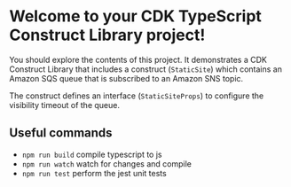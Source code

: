 # Welcome to your CDK TypeScript Construct Library project!

You should explore the contents of this project. It demonstrates a CDK Construct Library that includes a construct (`StaticSite`)
which contains an Amazon SQS queue that is subscribed to an Amazon SNS topic.

The construct defines an interface (`StaticSiteProps`) to configure the visibility timeout of the queue.

## Useful commands

 * `npm run build`   compile typescript to js
 * `npm run watch`   watch for changes and compile
 * `npm run test`    perform the jest unit tests